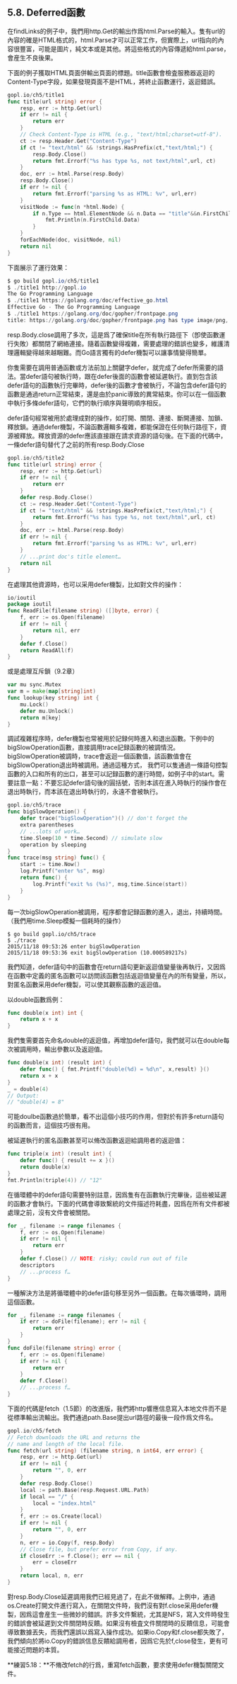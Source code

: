 ## 5.8. Deferred函數

在findLinks的例子中，我們用http.Get的輸出作爲html.Parse的輸入。隻有url的內容的確是HTML格式的，html.Parse才可以正常工作，但實際上，url指向的內容很豐富，可能是圖片，純文本或是其他。將這些格式的內容傳遞給html.parse，會産生不良後果。

下面的例子獲取HTML頁面併輸出頁面的標題。title函數會檢査服務器返迴的Content-Type字段，如果發現頁面不是HTML，將終止函數運行，返迴錯誤。

```Go
gopl.io/ch5/title1
func title(url string) error {
	resp, err := http.Get(url)
	if err != nil {
		return err
	}
	// Check Content-Type is HTML (e.g., "text/html;charset=utf-8").
	ct := resp.Header.Get("Content-Type")
	if ct != "text/html" && !strings.HasPrefix(ct,"text/html;") {
		resp.Body.Close()
		return fmt.Errorf("%s has type %s, not text/html",url, ct)
	}
	doc, err := html.Parse(resp.Body)
	resp.Body.Close()
	if err != nil {
		return fmt.Errorf("parsing %s as HTML: %v", url,err)
	}
	visitNode := func(n *html.Node) {
		if n.Type == html.ElementNode && n.Data == "title"&&n.FirstChild != nil {
			fmt.Println(n.FirstChild.Data)
		}
	}
	forEachNode(doc, visitNode, nil)
	return nil
}
```

下面展示了運行效果：

```powershell
$ go build gopl.io/ch5/title1
$ ./title1 http://gopl.io
The Go Programming Language
$ ./title1 https://golang.org/doc/effective_go.html
Effective Go - The Go Programming Language
$ ./title1 https://golang.org/doc/gopher/frontpage.png
title: https://golang.org/doc/gopher/frontpage.png has type image/png, not text/html
```

resp.Body.close調用了多次，這是爲了確保title在所有執行路徑下（卽使函數運行失敗）都關閉了網絡連接。隨着函數變得複雜，需要處理的錯誤也變多，維護清理邏輯變得越來越睏難。而Go語言獨有的defer機製可以讓事情變得簡單。

你隻需要在調用普通函數或方法前加上關鍵字defer，就完成了defer所需要的語法。當defer語句被執行時，跟在defer後面的函數會被延遲執行。直到包含該defer語句的函數執行完畢時，defer後的函數才會被執行，不論包含defer語句的函數是通過return正常結束，還是由於panic導致的異常結束。你可以在一個函數中執行多條defer語句，它們的執行順序與聲明順序相反。

defer語句經常被用於處理成對的操作，如打開、關閉、連接、斷開連接、加鎖、釋放鎖。通過defer機製，不論函數邏輯多複雜，都能保證在任何執行路徑下，資源被釋放。釋放資源的defer應該直接跟在請求資源的語句後。在下面的代碼中，一條defer語句替代了之前的所有resp.Body.Close

```Go
gopl.io/ch5/title2
func title(url string) error {
	resp, err := http.Get(url)
	if err != nil {
		return err
	}
	defer resp.Body.Close()
	ct := resp.Header.Get("Content-Type")
	if ct != "text/html" && !strings.HasPrefix(ct,"text/html;") {
		return fmt.Errorf("%s has type %s, not text/html",url, ct)
	}
	doc, err := html.Parse(resp.Body)
	if err != nil {
		return fmt.Errorf("parsing %s as HTML: %v", url,err)
	}
	// ...print doc's title element…
	return nil
}
```

在處理其他資源時，也可以采用defer機製，比如對文件的操作：

```Go
io/ioutil
package ioutil
func ReadFile(filename string) ([]byte, error) {
	f, err := os.Open(filename)
	if err != nil {
		return nil, err
	}
	defer f.Close()
	return ReadAll(f)
}
```

或是處理互斥鎖（9.2章）

```Go
var mu sync.Mutex
var m = make(map[string]int)
func lookup(key string) int {
	mu.Lock()
	defer mu.Unlock()
	return m[key]
}
```

調試複雜程序時，defer機製也常被用於記録何時進入和退出函數。下例中的bigSlowOperation函數，直接調用trace記録函數的被調情況。bigSlowOperation被調時，trace會返迴一個函數值，該函數值會在bigSlowOperation退出時被調用。通過這種方式， 我們可以隻通過一條語句控製函數的入口和所有的出口，甚至可以記録函數的運行時間，如例子中的start。需要註意一點：不要忘記defer語句後的圓括號，否則本該在進入時執行的操作會在退出時執行，而本該在退出時執行的，永遠不會被執行。

```Go
gopl.io/ch5/trace
func bigSlowOperation() {
	defer trace("bigSlowOperation")() // don't forget the
	extra parentheses
	// ...lots of work…
	time.Sleep(10 * time.Second) // simulate slow
	operation by sleeping
}
func trace(msg string) func() {
	start := time.Now()
	log.Printf("enter %s", msg)
	return func() { 
		log.Printf("exit %s (%s)", msg,time.Since(start)) 
	}
}
```

每一次bigSlowOperation被調用，程序都會記録函數的進入，退出，持續時間。（我們用time.Sleep模擬一個耗時的操作）

```
$ go build gopl.io/ch5/trace
$ ./trace
2015/11/18 09:53:26 enter bigSlowOperation
2015/11/18 09:53:36 exit bigSlowOperation (10.000589217s)
```

我們知道，defer語句中的函數會在return語句更新返迴值變量後再執行，又因爲在函數中定義的匿名函數可以訪問該函數包括返迴值變量在內的所有變量，所以，對匿名函數采用defer機製，可以使其觀察函數的返迴值。

以double函數爲例：

```Go
func double(x int) int {
	return x + x
}
```

我們隻需要首先命名double的返迴值，再增加defer語句，我們就可以在double每次被調用時，輸出參數以及返迴值。

```Go
func double(x int) (result int) {
	defer func() { fmt.Printf("double(%d) = %d\n", x,result) }()
	return x + x
}
_ = double(4)
// Output:
// "double(4) = 8"
```

可能doulbe函數過於簡單，看不出這個小技巧的作用，但對於有許多return語句的函數而言，這個技巧很有用。

被延遲執行的匿名函數甚至可以脩改函數返迴給調用者的返迴值：

```Go
func triple(x int) (result int) {
	defer func() { result += x }()
	return double(x)
}
fmt.Println(triple(4)) // "12"
```

在循環體中的defer語句需要特别註意，因爲隻有在函數執行完畢後，這些被延遲的函數才會執行。下面的代碼會導致繫統的文件描述符耗盡，因爲在所有文件都被處理之前，沒有文件會被關閉。

```Go
for _, filename := range filenames {
	f, err := os.Open(filename)
	if err != nil {
		return err
	}
	defer f.Close() // NOTE: risky; could run out of file
	descriptors
	// ...process f…
}
```

一種解決方法是將循環體中的defer語句移至另外一個函數。在每次循環時，調用這個函數。

```Go
for _, filename := range filenames {
	if err := doFile(filename); err != nil {
		return err
	}
}
func doFile(filename string) error {
	f, err := os.Open(filename)
	if err != nil {
		return err
	}
	defer f.Close()
	// ...process f…
}
```

下面的代碼是fetch（1.5節）的改進版，我們將http響應信息寫入本地文件而不是從標準輸出流輸出。我們通過path.Base提出url路徑的最後一段作爲文件名。

```Go
gopl.io/ch5/fetch
// Fetch downloads the URL and returns the
// name and length of the local file.
func fetch(url string) (filename string, n int64, err error) {
	resp, err := http.Get(url)
	if err != nil {
		return "", 0, err
	}
	defer resp.Body.Close()
	local := path.Base(resp.Request.URL.Path)
	if local == "/" {
		local = "index.html"
	}
	f, err := os.Create(local)
	if err != nil {
		return "", 0, err
	}
	n, err = io.Copy(f, resp.Body)
	// Close file, but prefer error from Copy, if any.
	if closeErr := f.Close(); err == nil {
		err = closeErr
	}
	return local, n, err
}
```

對resp.Body.Close延遲調用我們已經見過了，在此不做解釋。上例中，通過os.Create打開文件進行寫入，在關閉文件時，我們沒有對f.close采用defer機製，因爲這會産生一些微妙的錯誤。許多文件繫統，尤其是NFS，寫入文件時發生的錯誤會被延遲到文件關閉時反饋。如果沒有檢査文件關閉時的反饋信息，可能會導致數據丟失，而我們還誤以爲寫入操作成功。如果io.Copy和f.close都失敗了，我們傾向於將io.Copy的錯誤信息反饋給調用者，因爲它先於f,close發生，更有可能接近問題的本質。

**練習5.18：**不脩改fetch的行爲，重寫fetch函數，要求使用defer機製關閉文件。